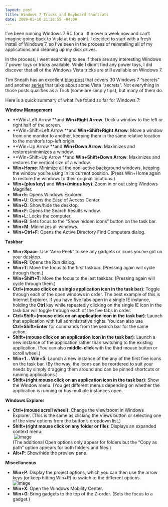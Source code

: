 ```yaml
---
layout: post
title: Windows 7 Tricks and Keyboard Shortcuts
date: 2009-05-10 21:28:55 -04:00
---
```


I’ve been running Windows 7 RC for a little over a week now and can’t imagine going back to Vista at this point. I decided to start with a fresh install of Windows 7, so I’ve been in the process of reinstalling all of my applications and cleaning up my disk drives.

In the process, I went searching to see if there are any interesting Windows 7 power toys or tricks available. While I didn’t find any power toys, I did discover that all of the Windows Vista tricks are still available on Windows 7.

Tim Sneath has an excellent [blog post](http://blogs.msdn.com/tims/archive/2009/01/12/the-bumper-list-of-windows-7-secrets.aspx) that covers 30 Windows 7 “secrets” and another [series](http://blogs.msdn.com/tims/archive/tags/secret/default.aspx) that talks about some Vista “secrets”. Not everything in those posts qualifies as a Trick (some are simply tips), but many of them do.

Here is a quick summary of what I’ve found so far for Windows 7:

**Window Management**

*   **Win+Left Arrow **and **Win+Right Arrow**: Dock a window to the left or right half of the screen. 
*   **Win+Shift+Left Arrow **and **Win+Shift+Right** **Arrow**: Move a window from one monitor to another, keeping them in the same relative location to the monitor’s top-left origin. 
*   **Win+Up Arrow **and **Win+Down Arrow**: Maximizes and restores/minimizes a window. 
*   **Win+Shift+Up Arrow **and **Win+Shift+Down Arrow**: Maximizes and restores the vertical size of a window. 
*   **Win+Home**: Minimize all the non-active background windows, keeping the window you’re using in its current position. (Press Win+Home again to restore the windows to their original locations.)
*   **Win+(plus key)** and **Win+(minus key)**: Zoom in or out using Windows Magnifer.
*   **Win+E**: Opens Windows Explorer.
*   **Win+U**: Opens the Ease of Access Center.
*   **Win+D**: Show/hide the desktop.
*   **Win+F**: Opens the Search Results window.
*   **Win+L**: Locks the computer.
*   **Win+B**: Sets focus to the “Show hidden icons” button on the task bar.
*   **Win+M**: Minimizes all windows.
*   **Win+Ctrl+F**: Opens the Active Directory Find Computers dialog.  

**Taskbar**

*   **Win+Space**: Use “Aero Peek” to see any gadgets or icons you’ve got on your desktop. 
*   **Win+R**: Opens the Run dialog.
*   **Win+T**: Move the focus to the first taskbar. (Pressing again will cycle through them.)
*   **Win+Shift+T**: Move the focus to the last taskbar. (Pressing again will cycle through them.)
*   **Ctrl+(mouse click on a single application icon in the task bar)**: Toggle through each of the open windows in order. The best example of this is Internet Explorer. If you have five tabs open in a single IE instance, holding the **Ctrl** key while repeatedly clicking on the single IE icon in the task bar will toggle through each of the five tabs in order. 
*   **Ctrl+Shift+(mouse click on an application icon in the task bar)**: Launch that application with full administrative rights. You can also use **Ctrl+Shift+Enter** for commands from the search bar for the same action. 
*   **Shift+(mouse click on an application icon in the task bar)**: Launch a new instance of the application rather than switching to the existing application. (You can also **middle-click** with the third mouse button or scroll wheel.) 
*   **Win+1 .. Win+5**: Launch a new instance of the any of the first five icons on the task bar. (By the way, the icons can be reordered to suit your needs by simply dragging them around and can be pinned shortcuts or running applications.) 
*   **Shift+(right mouse click on an application icon in the task bar)**: Show the Window menu. (You get different menus depending on whether the application is running or has multiple instances open.  

**Windows Explorer**

*   **Ctrl+(mouse scroll wheel)**: Change the view/zoom in Windows Explorer. (This is the same as clicking the Views button or selecting one of the view options from the button’s dropdown list.) 
*   **Shift+(right mouse click on any folder or file)**: Displays an expanded context menu:         
 ![image](http://gwb.blob.core.windows.net/sdorman/WindowsLiveWriter/Windows7TricksandKeyboardShortcuts_12E11/image_7.png "image")         
(The additional Open options only appear for folders but the “Copy as path” option appears for both folders and files.) 
*   **Alt+P**: Show/hide the preview pane.  

**Miscellaneous**

*   **Win+P**: Display the project options, which you can then use the arrow keys (or keep hitting Win+P) to switch to the different options.         
![image](http://gwb.blob.core.windows.net/sdorman/WindowsLiveWriter/Windows7TricksandKeyboardShortcuts_12E11/image_8.png "image") 
*   **Win+X**: Open the Windows Mobility Center. 
*   **Win+G**: Bring gadgets to the top of the Z-order. (Sets the focus to a gadget.) 
